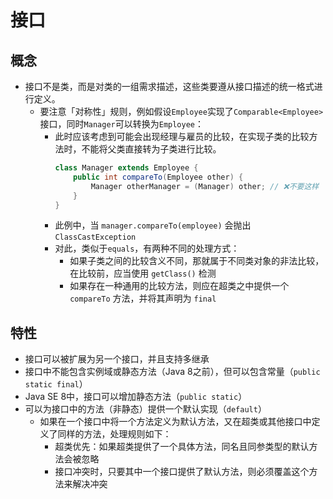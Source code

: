 # 接口

## 概念

* 接口不是类，而是对类的一组需求描述，这些类要遵从接口描述的统一格式进行定义。
    * 要注意「对称性」规则，例如假设`Employee`实现了`Comparable<Employee>`接口，同时`Manager`可以转换为`Employee`：
        * 此时应该考虑到可能会出现经理与雇员的比较，在实现子类的比较方法时，不能将父类直接转为子类进行比较。
          ```java
          class Manager extends Employee {
              public int compareTo(Employee other) {
                  Manager otherManager = (Manager) other; // ❌不要这样
              }
          }
          ```
        * 此例中，当 `manager.compareTo(employee)` 会抛出 `ClassCastException`
        * 对此，类似于`equals`，有两种不同的处理方式：
            * 如果子类之间的比较含义不同，那就属于不同类对象的非法比较，在比较前，应当使用 `getClass()` 检测
            * 如果存在一种通用的比较方法，则应在超类之中提供一个 `compareTo` 方法，并将其声明为 `final`

## 特性

* 接口可以被扩展为另一个接口，并且支持多继承
* 接口中不能包含实例域或静态方法（Java 8之前），但可以包含常量（`public static final`）
* Java SE 8中，接口可以增加静态方法（`public static`）
* 可以为接口中的方法（非静态）提供一个默认实现（`default`）
    * 如果在一个接口中将一个方法定义为默认方法，又在超类或其他接口中定义了同样的方法，处理规则如下：
        * 超类优先：如果超类提供了一个具体方法，同名且同参类型的默认方法会被忽略
        * 接口冲突时，只要其中一个接口提供了默认方法，则必须覆盖这个方法来解决冲突
